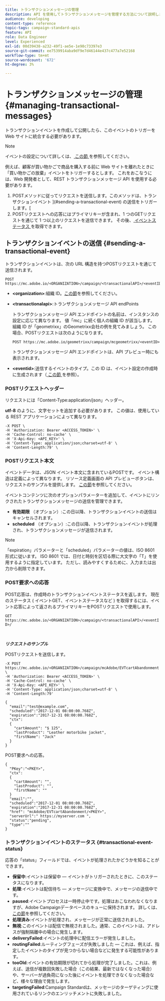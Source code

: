 ```yaml
---
title: トランザクションメッセージの管理
description: API を使用してトランザクションメッセージを管理する方法について説明します。
audience: developing
content-type: reference
topic-tags: campaign-standard-apis
feature: API
role: Data Engineer
level: Experienced
exl-id: 00d39438-a232-49f1-ae5e-1e98c73397e3
source-git-commit: ee7539914aba9df9e7d46144e437c477a7e52168
workflow-type: tm+mt
source-wordcount: '672'
ht-degree: 3%

---
```


# トランザクションメッセージの管理 {#managing-transactional-messages}

トランザクションイベントを作成して公開したら、このイベントのトリガーを Web サイトに統合する必要があります。

>[!NOTE]
>
>イベントの設定について詳しくは、[ この節 ](../../channels/using/configuring-transactional-event.md) を参照してください。

例えば、顧客が買い物かごで商品を購入する前に Web サイトを離れたときに「買い物かごの放棄」イベントをトリガーするとします。 これをおこなうには、Web 開発者として、REST トランザクションメッセージ API を使用する必要があります。

1. POSTメソッドに従ってリクエストを送信します。このメソッドは、トランザクションイベント ](#sending-a-transactional-event) の送信をトリガーします。[
1. POSTリクエストへの応答にはプライマリキーが含まれ、1 つのGETリクエストを通じて 1 つ以上のリクエストを送信できます。 その後、[ イベントステータス ](#transactional-event-status) を取得できます。

## トランザクションイベントの送信 {#sending-a-transactional-event}

トランザクションイベントは、次の URL 構造を持つPOSTリクエストを通じて送信されます。

```
POST https://mc.adobe.io/<ORGANIZATION>/campaign/<transactionalAPI>/<eventID>
```

* **&lt;organization>**:組織 ID。[この節](../../api/using/must-read.md)を参照してください。

* **&lt;transactionalapi>**:トランザクションメッセージ API endPoints

   トランザクションメッセージ API エンドポイントの名前は、インスタンスの設定に応じて異なります。 値「mc」に続く個人の組織 ID が該当します。 組織 ID が「geometrixx」のGeometrixx会社の例を見てみましょう。 この場合、POSTリクエストは次のようになります。

   `POST https://mc.adobe.io/geometrixx/campaign/mcgeometrixx/<eventID>`

   トランザクションメッセージ API エンドポイントは、API プレビュー時にも表示されます。

* **&lt;eventid>**:送信するイベントのタイプ。この ID は、イベント設定の作成時に生成されます（[ この節 ](../../channels/using/configuring-transactional-event.md#creating-an-event) を参照）。

### POSTリクエストヘッダー

リクエストには「Content-Type:application/json」ヘッダー。

**utf-8** のように、文字セットを追加する必要があります。 この値は、使用している REST アプリケーションによって異なります。

```
-X POST \
-H 'Authorization: Bearer <ACCESS_TOKEN>' \
-H 'Cache-Control: no-cache' \
-H 'X-Api-Key: <API_KEY>' \
-H 'Content-Type: application/json;charset=utf-8' \
-H 'Content-Length:79' \
```

### POSTリクエスト本文

イベントデータは、JSON イベント本文に含まれているPOSTです。 イベント構造は定義によって異なります。 リソース定義画面の API プレビューボタンは、リクエストのサンプルを提供します。 [この節](../../channels/using/publishing-transactional-event.md#previewing-and-publishing-the-event)を参照してください。

イベントコンテンツに次のオプションパラメーターを追加して、イベントにリンクされたトランザクションメッセージの送信を管理できます。

* **有効期限** （オプション）:この日以降、トランザクションイベントの送信はキャンセルされます。
* **scheduled** （オプション）:この日以降、トランザクションイベントが処理され、トランザクションメッセージが送信されます。

>[!NOTE]
>
>「expiration」パラメーターと「scheduled」パラメーターの値は、ISO 8601 形式に従います。 ISO 8601 では、日付と時刻を区切る際に大文字の「T」を使用するように指定しています。 ただし、読みやすくするために、入力または出力から削除できます。

### POST要求への応答

POST応答は、作成時のトランザクションイベントステータスを返します。 現在のステータス ( イベントGET、イベントステータスなど ) を取得するには、イベント応答によって返されるプライマリキーをPOSTリクエストで使用します。

`GET https://mc.adobe.io/<ORGANIZATION>/campaign/<transactionalAPI>/<eventID>/`

<br/>

***リクエストのサンプル***

POSTリクエストを送信します。

```
-X POST https://mc.adobe.io/<ORGANIZATION>/campaign/mcAdobe/EVTcartAbandonment \
-H 'Authorization: Bearer <ACCESS_TOKEN>' \
-H 'Cache-Control: no-cache' \
-H 'X-Api-Key: <API_KEY>' \
-H 'Content-Type: application/json;charset=utf-8' \
-H 'Content-Length:79'

{
  "email":"test@example.com",
  "scheduled":"2017-12-01 08:00:00.768Z",
  "expiration":"2017-12-31 08:00:00.768Z",
  "ctx":
  {
    "cartAmount": "$ 125",
    "lastProduct": "Leather motorbike jacket",
    "firstName": "Jack"
  }
}
```

POST要求への応答。

```
{
  "PKey":"<PKEY>",
  "ctx":
  {
    "cartAmount": "",
    "lastProduct": "",
    "firstName": ""
  }
  "email":"",
  "scheduled":"2017-12-01 08:00:00.768Z",
  "expiration":"2017-12-31 08:00:00.768Z",
  "href": "mcAdobe/EVTcartAbandonment/<PKEY>",
  "serverUrl":" https://myserver.com ",
  "status":"pending",
  "type":""
}
```

### トランザクションイベントのステータス {#transactional-event-status}

応答の「status」フィールドでは、イベントが処理されたかどうかを知ることができます。

* **保留中**:イベントは保留中 — イベントがトリガーされたときに、このステータスになります。
* **処理**:イベントは配信待ち — メッセージに変換中で、メッセージの送信中です。
* **paused**:イベントプロセスは一時停止中です。処理はおこなわれなくなりますが、Adobe Campaignデータベースのキューに保持されます。 詳しくは、[この節](../../channels/using/publishing-transactional-message.md#suspending-a-transactional-message-publication)を参照してください。
* **処理済み**:イベントが処理され、メッセージが正常に送信されました。
* **無視**:このイベントは配信で無視されました。通常、このイベントは、アドレスが強制隔離中の場合に発生します。
* **deliveryFailed**:イベントの処理中に配信エラーが発生しました。
* **routingFailed**:ルーティングフェーズが失敗しました — これは、例えば、指定したイベントのタイプが見つからない場合などに発生する可能性があります。
* **tooOld**:イベントの有効期限が切れてから処理が完了しました。これは、例えば、送信が複数回失敗した場合（この結果、最新ではなくなった場合）や、サーバーが過負荷になった後にイベントを処理できなくなった場合など、様々な理由で発生します。
* **targetingFailed**:Campaign Standardは、メッセージのターゲティングに使用されているリンクのエンリッチメントに失敗しました。
